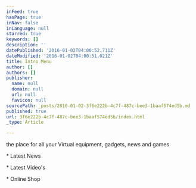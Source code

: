 ```yaml
---
inFeed: true
hasPage: true
inNav: false
inLanguage: null
starred: true
keywords: []
description: ''
datePublished: '2016-01-02T04:00:52.711Z'
dateModified: '2016-01-02T04:00:51.021Z'
title: Intro Menu
author: []
authors: []
publisher:
  name: null
  domain: null
  url: null
  favicon: null
sourcePath: _posts/2016-01-02-3f6e222b-4c7f-487c-bee3-1baaf574ed5b.md
published: true
url: 3f6e222b-4c7f-487c-bee3-1baaf574ed5b/index.html
_type: Article

---
```

the place for all your Virtual equipment, gadgets, news and games

\* Latest News

\* Latest Video's

\* Online Shop